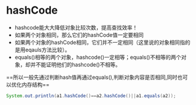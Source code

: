 # hashCode

- hashcode能大大降低对象比较次数，提高查找效率！
- 如果两个对象相同，那么它们的hashCode值一定要相同
- 如果两个对象的hashCode相同，它们并不一定相同（这里说的对象相同指的是用eqauls方法比较）。 
- equals()相等的两个对象，hashcode()一定相等；equals()不相等的两个对象，却并不能证明他们的hashcode()不相等。 

==所以一般先通过判断hash值再通过equals(),判断对象内容是否相同,同时也可以优化内存结构==

```java
System.out.println(a1.hashCode()==a2.hashCode()||a1.equals(a2));
```

